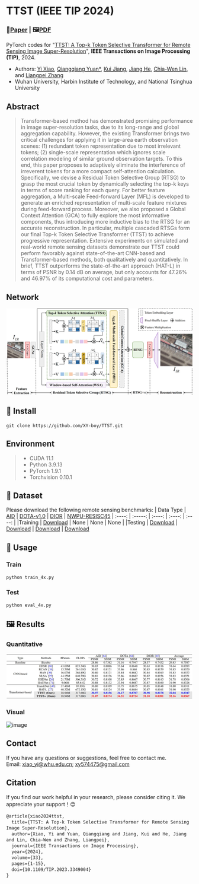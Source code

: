 # TTST (IEEE TIP 2024)
### 📖[**Paper**](https://ieeexplore.ieee.org/document/10387229) | 🖼️[**PDF**](/fig/TTST.pdf)

PyTorch codes for "[TTST: A Top-k Token Selective Transformer for Remote Sensing Image Super-Resolution](https://ieeexplore.ieee.org/document/10387229)", **IEEE Transactions on Image Processing (TIP)**, 2024.

- Authors: [Yi Xiao](https://xy-boy.github.io/), [Qiangqiang Yuan*](http://qqyuan.users.sgg.whu.edu.cn/), [Kui Jiang](https://homepage.hit.edu.cn/jiangkui?lang=zh), [Jiang He](https://jianghe96.github.io/), [Chia-Wen Lin](https://www.ee.nthu.edu.tw/cwlin/), and [Liangpei Zhang](http://www.lmars.whu.edu.cn/prof_web/zhangliangpei/rs/index.html)<br>
- Wuhan University, Harbin Institute of Technology, and National Tsinghua University

## Abstract
> Transformer-based method has demonstrated promising performance in image super-resolution tasks, due to its long-range and global aggregation capability. However, the existing Transformer brings two critical challenges for applying it in large-area earth observation scenes: (1) redundant token representation due to most irrelevant tokens; (2) single-scale representation which ignores scale correlation modeling of similar ground observation targets. To this end, this paper proposes to adaptively eliminate the interference of irreverent tokens for a more compact self-attention calculation. Specifically, we devise a Residual Token Selective Group (RTSG) to grasp the most crucial token by dynamically selecting the top-k keys in terms of score ranking for each query. For better feature aggregation, a Multi-scale Feed-forward Layer (MFL) is developed to generate an enriched representation of multi-scale feature mixtures during feed-forward process. Moreover, we also proposed a Global Context Attention (GCA) to fully explore the most informative components, thus introducing more inductive bias to the RTSG for an accurate reconstruction. In particular, multiple cascaded RTSGs form our final Top-k Token Selective Transformer (TTST) to achieve progressive representation. Extensive experiments on simulated and real-world remote sensing datasets demonstrate our TTST could perform favorably against state-of-the-art CNN-based and Transformer-based methods, both qualitatively and quantitatively. In brief, TTST outperforms the state-of-the-art approach (HAT-L) in terms of PSNR by 0.14 dB on average, but only accounts for 47.26\% and 46.97\% of its computational cost and parameters.
## Network  
 ![image](/fig/network.png)
 
## 🧩 Install
```
git clone https://github.com/XY-boy/TTST.git
```

## Environment
 > * CUDA 11.1
 > * Python 3.9.13
 > * PyTorch 1.9.1
 > * Torchvision 0.10.1

## 🎁 Dataset
Please download the following remote sensing benchmarks:
| Data Type | [AID](https://captain-whu.github.io/AID/) | [DOTA-v1.0](https://captain-whu.github.io/DOTA/dataset.html) | [DIOR](https://www.sciencedirect.com/science/article/pii/S0924271619302825) | [NWPU-RESISC45](https://ieeexplore.ieee.org/abstract/document/7891544)
| :----: | :-----: | :----: | :----: | :----: |
|Training | [Download](https://captain-whu.github.io/AID/) | None | None | None |
|Testing | [Download](https://captain-whu.github.io/AID/) | [Download](https://captain-whu.github.io/DOTA/dataset.html) | [Download](https://drive.google.com/drive/folders/1UdlgHk49iu6WpcJ5467iT-UqNPpx__CC) | [Download](https://onedrive.live.com/?authkey=%21AHHNaHIlzp%5FIXjs&id=5C5E061130630A68%21107&cid=5C5E061130630A68&parId=root&parQt=sharedby&o=OneUp)
## 🧩 Usage
### Train
```
python train_4x.py
```
### Test
```
python eval_4x.py
```
## 🖼️ Results
### Quantitative
 ![image](/fig/red.png)

### Visual
 ![image](/fig/dota.png)

## Contact
If you have any questions or suggestions, feel free to contact me.  
Email: xiao_yi@whu.edu.cn; xy574475@gmail.com

## Citation
If you find our work helpful in your research, please consider citing it. We appreciate your support！😊

```
@article{xiao2024ttst,
  title={TTST: A Top-k Token Selective Transformer for Remote Sensing Image Super-Resolution},
  author={Xiao, Yi and Yuan, Qiangqiang and Jiang, Kui and He, Jiang and Lin, Chia-Wen and Zhang, Liangpei},
  journal={IEEE Transactions on Image Processing},
  year={2024},
  volume={33},
  pages={1-15},
  doi={10.1109/TIP.2023.3349004}
}
```
